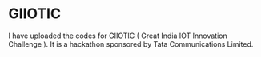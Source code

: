 # GIIOTIC
I have uploaded the codes for GIIOTIC ( Great India IOT Innovation Challenge ). It is a hackathon sponsored by Tata Communications Limited.
